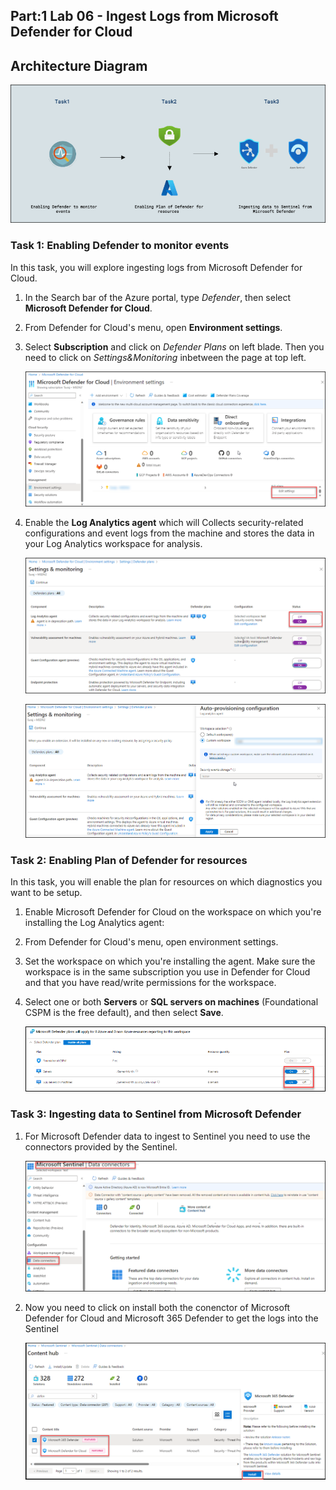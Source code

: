 ## Part:1 Lab 06 - Ingest Logs from Microsoft Defender for Cloud

## Architecture Diagram

   ![](../media/lab06.png)

### Task 1: Enabling Defender to monitor events

In this task, you will explore ingesting logs from Microsoft Defender for Cloud.

1. In the Search bar of the Azure portal, type *Defender*, then select **Microsoft Defender for Cloud**.

1. From Defender for Cloud's menu, open **Environment settings**.

1. Select **Subscription** and click on *Defender Plans* on left blade. Then you need to click on *Settings&Monitoring* inbetween the page at top left.

   ![Picture 1](../media/Subscription_Select.png)

1. Enable the **Log Analytics agent** which will Collects security-related configurations and event logs from the machine and stores the data in your Log Analytics workspace for analysis.

   ![Picture 1](../media/Log_Analytics_Enable_1.png)

   ![Picture 1](../media/Log_Ananytics_Enable_2.png)


### Task 2: Enabling Plan of Defender for resources

In this task, you will enable the plan for resources on which diagnostics you want to be setup.

1. Enable Microsoft Defender for Cloud on the workspace on which you're installing the Log Analytics agent:

1. From Defender for Cloud's menu, open environment settings.

1. Set the workspace on which you're installing the agent. Make sure the workspace is in the same subscription you use in Defender for       Cloud and that you have read/write permissions for the workspace.

1. Select one or both **Servers** or **SQL servers on machines** (Foundational CSPM is the free default), and then select **Save**.

   ![Picture 1](../media/enbale_defender_plan_for_servers_1.png)


### Task 3: Ingesting data to Sentinel from Microsoft Defender

1. For Microsoft Defender data to ingest to Sentinel you need to use the connectors provided by the Sentinel.

   ![Picture 1](../media/Sentinel_course_6_dataconnectors_1.png)

1. Now you need to click on install both the conenctor of Microsoft Defender for Cloud and Microsoft 365 Defender to get the logs into the Sentinel

   ![Picture 1](../media/Sentinel_Install_Defender_Connector_2.png)
